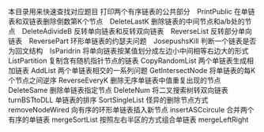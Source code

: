 本目录用来快速查找对应题目
打印两个有序链表的公共部分　PrintPublic
在单链表和双链表删除倒数第K个节点　DeleteLastK
删除链表的中间节点和a/b处的节点　DeleteAdivideB
反转单向链表和反转双向链表　ReverseList
反转部分单向链表　ReversePart
环形单链表的约瑟夫问题　JosepushsKill
判断一个链表是否为回文结构　IsParidrin
将单向链表按某值划分成左边小中间相等右边大的形式 ListPartition
复制含有随机指针节点的链表 CopyRandomList
两个单链表生成相加链表 AddList
两个单链表相交的一系列问题 GetIntersectNode
将单链表的每K个节点之间逆序 ReverseEveryK
删除无序单链表中值重复出现的节点 DeleteSame
删除单链表指定节点 DeleteNum
将二叉搜索树转双向链表 turnBSTtoDLL
单链表的排序 SortSingleList
怪异的删除节点方式 removeNodeWired
向有序的环形单链表插入新节点 insertASCcircule
合并两个有序的单链表  mergeSortList
按照左右半区的方式组合单链表  mergeLeftRight